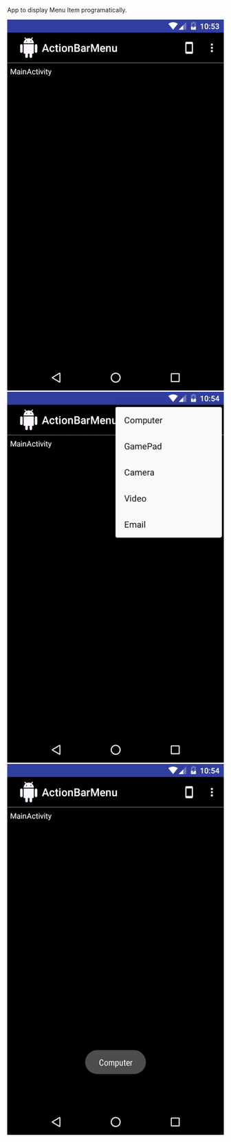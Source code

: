 App to display Menu Item programatically.

![alt tag](https://github.com/karthik-krishnaswamy17/Learn_Android_ACADGILD/blob/Assignment5.2/Assignment5.2_1.png)
![alt tag](https://github.com/karthik-krishnaswamy17/Learn_Android_ACADGILD/blob/Assignment5.2/Assignment5.2_2.png)
![alt tag](https://github.com/karthik-krishnaswamy17/Learn_Android_ACADGILD/blob/Assignment5.2/Assignment5.2_3.png)
